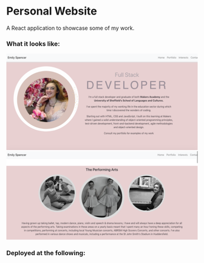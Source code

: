 # Personal Website

A React application to showcase some of my work.

### What it looks like:

![home](home.png)
![interests](interests1.png)

### Deployed at the following:



